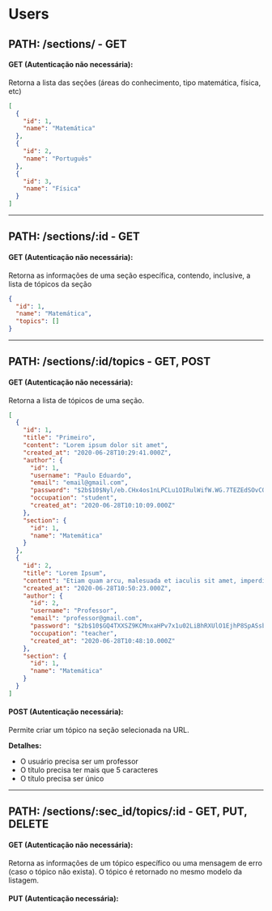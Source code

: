 # Users

## **PATH: /sections/ - GET**

#### GET (Autenticação não necessária):
Retorna a lista das seções (áreas do conhecimento, tipo matemática, física, etc)

```json
[
  {
    "id": 1,
    "name": "Matemática"
  },
  {
    "id": 2,
    "name": "Português"
  },
  {
    "id": 3,
    "name": "Física"
  }
]
```

<hr>

## **PATH: /sections/:id - GET**

#### GET (Autenticação não necessária):
Retorna as informações de uma seção específica, contendo, inclusive, a lista de tópicos da seção

```json
{
  "id": 1,
  "name": "Matemática",
  "topics": []
}
```

<hr>

## **PATH: /sections/:id/topics - GET, POST**

#### GET (Autenticação não necessária):
Retorna a lista de tópicos de uma seção.

```json
[
  {
    "id": 1,
    "title": "Primeiro",
    "content": "Lorem ipsum dolor sit amet",
    "created_at": "2020-06-28T10:29:41.000Z",
    "author": {
      "id": 1,
      "username": "Paulo Eduardo",
      "email": "email@gmail.com",
      "password": "$2b$10$Nyl/eb.CHx4os1nLPCLu1OIRulWifW.WG.7TEZEdSOvCOqLdE0nAq",
      "occupation": "student",
      "created_at": "2020-06-28T10:10:09.000Z"
    },
    "section": {
      "id": 1,
      "name": "Matemática"
    }
  },
  {
    "id": 2,
    "title": "Lorem Ipsum",
    "content": "Etiam quam arcu, malesuada et iaculis sit amet, imperdiet a risus. Nulla egestas pulvinar erat, in tincidunt tellus iaculis porta.",
    "created_at": "2020-06-28T10:50:23.000Z",
    "author": {
      "id": 2,
      "username": "Professor",
      "email": "professor@gmail.com",
      "password": "$2b$10$GQ4TXXSZ9KCMnxaHPv7x1u02LiBhRXUlO1EjhP8SpASsb.JMbizSC",
      "occupation": "teacher",
      "created_at": "2020-06-28T10:48:10.000Z"
    },
    "section": {
      "id": 1,
      "name": "Matemática"
    }
  }
]
```

#### POST (Autenticação necessária):

Permite criar um tópico na seção selecionada na URL.

**Detalhes:**
- O usuário precisa ser um professor
- O título precisa ter mais que 5 caracteres
- O título precisa ser único

<hr>

## **PATH: /sections/:sec_id/topics/:id - GET, PUT, DELETE**

#### GET (Autenticação não necessária):
Retorna as informações de um tópico específico ou uma mensagem de erro (caso o tópico não exista). O tópico é retornado no mesmo modelo da listagem.

#### PUT (Autenticação necessária):